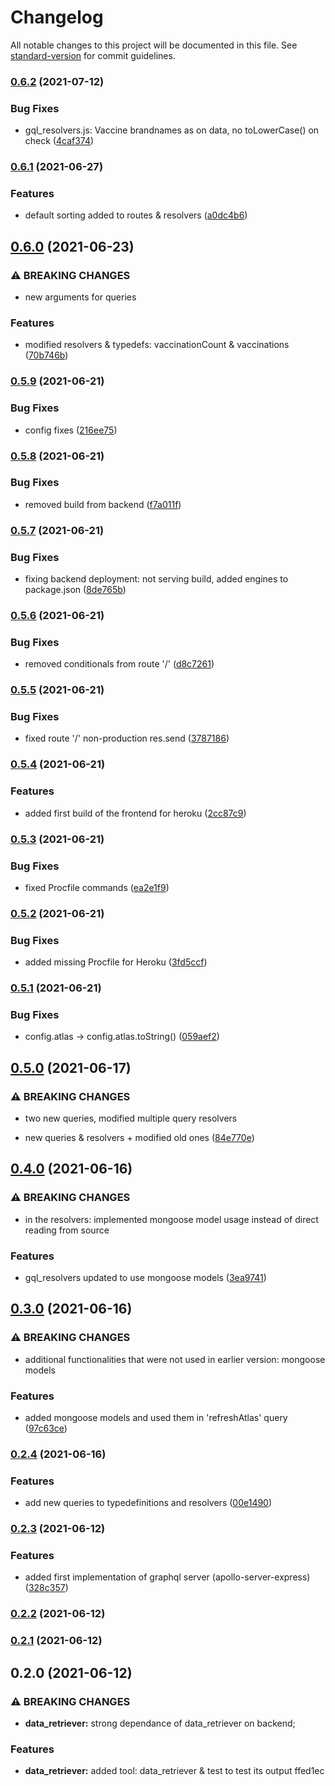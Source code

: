 # Changelog

All notable changes to this project will be documented in this file. See [standard-version](https://github.com/conventional-changelog/standard-version) for commit guidelines.

### [0.6.2](https://github.com/RedFoxFinn/solita-academy-vaccine/compare/v0.6.1...v0.6.2) (2021-07-12)


### Bug Fixes

* gql_resolvers.js: Vaccine brandnames as on data, no toLowerCase() on check ([4caf374](https://github.com/RedFoxFinn/solita-academy-vaccine/commit/4caf37486188d17d9622db164269d8dbc566dd07))

### [0.6.1](https://github.com/RedFoxFinn/solita-academy-vaccine/compare/v0.6.0...v0.6.1) (2021-06-27)


### Features

* default sorting added to routes & resolvers ([a0dc4b6](https://github.com/RedFoxFinn/solita-academy-vaccine/commit/a0dc4b6b598177af0f902b8ce52027fb3f16fa64))

## [0.6.0](https://github.com/RedFoxFinn/solita-academy-vaccine/compare/v0.5.9...v0.6.0) (2021-06-23)


### ⚠ BREAKING CHANGES

* new arguments for queries

### Features

* modified resolvers & typedefs: vaccinationCount & vaccinations ([70b746b](https://github.com/RedFoxFinn/solita-academy-vaccine/commit/70b746b72c248dc6a4507c20f0e24cce221d5ff4))

### [0.5.9](https://github.com/RedFoxFinn/solita-academy-vaccine/compare/v0.5.8...v0.5.9) (2021-06-21)


### Bug Fixes

* config fixes ([216ee75](https://github.com/RedFoxFinn/solita-academy-vaccine/commit/216ee756d4f57673efc5fc175a5cba2c2614af31))

### [0.5.8](https://github.com/RedFoxFinn/solita-academy-vaccine/compare/v0.5.7...v0.5.8) (2021-06-21)


### Bug Fixes

* removed build from backend ([f7a011f](https://github.com/RedFoxFinn/solita-academy-vaccine/commit/f7a011fbdb282b964a0f0a825a37cb995903f329))

### [0.5.7](https://github.com/RedFoxFinn/solita-academy-vaccine/compare/v0.5.6...v0.5.7) (2021-06-21)


### Bug Fixes

* fixing backend deployment: not serving build, added engines to package.json ([8de765b](https://github.com/RedFoxFinn/solita-academy-vaccine/commit/8de765b5800616e7c8854876ddf7d6f0c56cf240))

### [0.5.6](https://github.com/RedFoxFinn/solita-academy-vaccine/compare/v0.5.5...v0.5.6) (2021-06-21)


### Bug Fixes

* removed conditionals from route '/' ([d8c7261](https://github.com/RedFoxFinn/solita-academy-vaccine/commit/d8c7261d84bb357df7e9bc9c82f020e17d09c4c0))

### [0.5.5](https://github.com/RedFoxFinn/solita-academy-vaccine/compare/v0.5.4...v0.5.5) (2021-06-21)


### Bug Fixes

* fixed route '/' non-production res.send ([3787186](https://github.com/RedFoxFinn/solita-academy-vaccine/commit/3787186ea2387bd611afaf4de206a03e90dc4b35))

### [0.5.4](https://github.com/RedFoxFinn/solita-academy-vaccine/compare/v0.5.3...v0.5.4) (2021-06-21)


### Features

* added first build of the frontend for heroku ([2cc87c9](https://github.com/RedFoxFinn/solita-academy-vaccine/commit/2cc87c90f09e1279ef2ffd32e485c8fcac4f9ec3))

### [0.5.3](https://github.com/RedFoxFinn/solita-academy-vaccine/compare/v0.5.2...v0.5.3) (2021-06-21)


### Bug Fixes

* fixed Procfile commands ([ea2e1f9](https://github.com/RedFoxFinn/solita-academy-vaccine/commit/ea2e1f9e1c0d684de8263e6e13cd8f94c9232dc4))

### [0.5.2](https://github.com/RedFoxFinn/solita-academy-vaccine/compare/v0.5.1...v0.5.2) (2021-06-21)


### Bug Fixes

* added missing Procfile for Heroku ([3fd5ccf](https://github.com/RedFoxFinn/solita-academy-vaccine/commit/3fd5ccf9d73523afe56f56b30c1e399952682e74))

### [0.5.1](https://github.com/RedFoxFinn/solita-academy-vaccine/compare/v0.5.0...v0.5.1) (2021-06-21)


### Bug Fixes

* config.atlas -> config.atlas.toString() ([059aef2](https://github.com/RedFoxFinn/solita-academy-vaccine/commit/059aef2243bec357204a0e7be317b1874e627c06))

## [0.5.0](https://github.com/RedFoxFinn/solita-academy-vaccine/compare/v0.4.0...v0.5.0) (2021-06-17)


### ⚠ BREAKING CHANGES

* two new queries, modified multiple query resolvers

* new queries & resolvers + modified old ones ([84e770e](https://github.com/RedFoxFinn/solita-academy-vaccine/commit/84e770e4f68d160b23a339b2452b293caac98880))

## [0.4.0](https://github.com/RedFoxFinn/solita-academy-vaccine/compare/v0.3.0...v0.4.0) (2021-06-16)


### ⚠ BREAKING CHANGES

* in the resolvers: implemented mongoose model usage instead of direct reading from
source

### Features

* gql_resolvers updated to use mongoose models ([3ea9741](https://github.com/RedFoxFinn/solita-academy-vaccine/commit/3ea974156526d68aec512e9beba5c145ce559a7b))

## [0.3.0](https://github.com/RedFoxFinn/solita-academy-vaccine/compare/v0.2.4...v0.3.0) (2021-06-16)


### ⚠ BREAKING CHANGES

* additional functionalities that were not used in earlier version: mongoose models

### Features

* added mongoose models and used them in 'refreshAtlas' query ([97c63ce](https://github.com/RedFoxFinn/solita-academy-vaccine/commit/97c63ceb621d0dd9a76358fc41e9da0b1c01da20))

### [0.2.4](https://github.com/RedFoxFinn/solita-academy-vaccine/compare/v0.2.3...v0.2.4) (2021-06-16)


### Features

* add new queries to typedefinitions and resolvers ([00e1490](https://github.com/RedFoxFinn/solita-academy-vaccine/commit/00e149089b6c63666cca41173818b1e40fb63a82))

### [0.2.3](https://github.com/RedFoxFinn/solita-academy-vaccine/compare/v0.2.2...v0.2.3) (2021-06-12)


### Features

* added first implementation of graphql server (apollo-server-express) ([328c357](https://github.com/RedFoxFinn/solita-academy-vaccine/commit/328c357d06441ee0ee23866227400befc73896fa))

### [0.2.2](https://github.com/RedFoxFinn/solita-academy-vaccine/compare/v0.2.1...v0.2.2) (2021-06-12)

### [0.2.1](https://github.com/RedFoxFinn/solita-academy-vaccine/compare/v0.2.0...v0.2.1) (2021-06-12)

## 0.2.0 (2021-06-12)


### ⚠ BREAKING CHANGES

* **data_retriever:** strong dependance of data_retriever on backend;

### Features

* **data_retriever:** added tool: data_retriever & test to test its output ffed1ec

